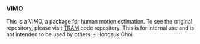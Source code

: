 ### VIMO

This is a VIMO, a package for human motion estimation. To see the original repository, please visit [TRAM](https://github.com/yufu-wang/tram) code repository. This is for internal use and is not intended to be used by others. - Hongsuk Choi

















